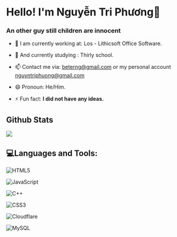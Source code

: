 <h1>Hello! I'm Nguyễn Tri Phương👋</h1>
<h3>An other guy still children are innocent</h3>

- 🔭 I am currently working at: Los - Lithicsoft Office Software.

- 🌱 And currently studying : Thirly school.

- 📫 Contact me via: beterng@gmail.com or my personal account nguyntriphuong@gmail.com

- 😄 Pronoun: He/Him.

- ⚡ Fun fact: **I did not have any ideas.**

## Github Stats
<a href="#"><img align="center" src="https://github-readme-stats.vercel.app/api?username=beterng&theme=nord&show_icons=true&hide_border=true&count_private=true" /></a>

## 💻Languages and Tools:
![HTML5](https://img.shields.io/badge/html5-%23E34F26.svg?style=for-the-badge&logo=html5&logoColor=white) 

![JavaScript](https://img.shields.io/badge/javascript-%23323330.svg?style=for-the-badge&logo=javascript&logoColor=%23F7DF1E) 

![C++](https://img.shields.io/badge/c++-%2300599C.svg?style=for-the-badge&logo=c%2B%2B&logoColor=white) 

![CSS3](https://img.shields.io/badge/css3-%231572B6.svg?style=for-the-badge&logo=css3&logoColor=white) 

![Cloudflare](https://img.shields.io/badge/Cloudflare-F38020?style=for-the-badge&logo=Cloudflare&logoColor=white) 

![MySQL](https://img.shields.io/badge/mysql-%2300f.svg?style=for-the-badge&logo=mysql&logoColor=white)
